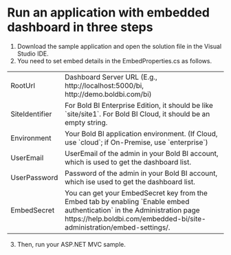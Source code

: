 # Run an application with embedded dashboard in three steps

1. Download the sample application and open the solution file in the Visual Studio IDE. 
2. You need to set embed details in the EmbedProperties.cs as follows.

<meta charset="utf-8"/>
<table>
  <tbody>
    <tr>
        <td align="left">RootUrl</td>
        <td align="left">Dashboard Server URL (E.g., http://localhost:5000/bi, http://demo.boldbi.com/bi)</td>
    </tr>
    <tr>
        <td align="left">SiteIdentifier</td>
        <td align="left">For Bold BI Enterprise Edition, it should be like `site/site1`. For Bold BI Cloud, it should be an empty string.</td>
    </tr>
    <tr>
        <td align="left">Environment</td>
        <td align="left">Your Bold BI application environment. (If Cloud, use `cloud`; if On-Premise, use `enterprise`)</td>
    </tr>
    <tr>
        <td align="left">UserEmail</td>
        <td align="left">UserEmail of the admin in your Bold BI account, which is used to get the dashboard list.</td>
    </tr>
    <tr>
        <td align="left">UserPassword</td>
        <td align="left">Password of the admin in your Bold BI account, which ise used to get the dashboard list.</td>
    </tr>
    <tr>
        <td align="left">EmbedSecret</td>
        <td align="left">You can get your EmbedSecret key from the Embed tab by enabling `Enable embed authentication` in the Administration page https://help.boldbi.com/embedded-bi/site-administration/embed-settings/.</td>
    </tr>
  </tbody>
</table>
 
 3. Then, run your ASP.NET MVC sample.
                                                           
